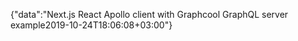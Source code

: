 {"data":"Next.js React Apollo client with Graphcool GraphQL server example2019-10-24T18:06:08+03:00"}

